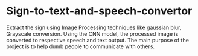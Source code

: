 # Sign-to-text-and-speech-convertor
Extract the sign using Image Processing techniques like gaussian blur, Grayscale conversion. Using the CNN model, the processed image is converted to respective speech and text output. The main purpose of the project is to help dumb people to communicate with others.
